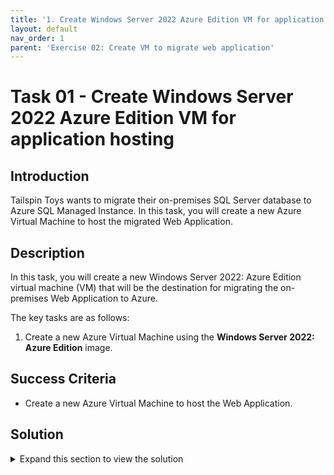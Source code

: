 ```yaml
---
title: '1. Create Windows Server 2022 Azure Edition VM for application hosting'
layout: default
nav_order: 1
parent: 'Exercise 02: Create VM to migrate web application'
---
```


# Task 01 - Create Windows Server 2022 Azure Edition VM for application hosting

## Introduction

Tailspin Toys wants to migrate their on-premises SQL Server database to Azure SQL Managed Instance. In this task, you will create a new Azure Virtual Machine to host the migrated Web Application.

## Description

In this task, you will create a new Windows Server 2022: Azure Edition virtual machine (VM) that will be the destination for migrating the on-premises Web Application to Azure.

The key tasks are as follows:
1. Create a new Azure Virtual Machine using the **Windows Server 2022: Azure Edition** image.

## Success Criteria

* Create a new Azure Virtual Machine to host the Web Application.

## Solution

<details markdown="block">
<summary>Expand this section to view the solution</summary>

1. Sign in to the [Azure Portal](https://portal.azure.com). Ensure that you're using a subscription associated with the same resources you created during the Before the hands-on lab set up.

2. On the **Home** page within the Azure Portal, towards the top, select **Create a resource**.

    ![The Home page of the Azure Portal is shown with the 'Create a resource' link highlighted.](../../Hands-on%20lab/images/azure-portal-home-create-resource-link.png "Create a resource on Azure Portal Home page")

3. Within the **Search services and marketplace** field, type **Windows Server** and press Enter to search the marketplace, then select **Windows Server**.

    {: .note }
    > Ensure that you select the resource published by `Microsoft`.

    ![Windows Server is highlighted within the Azure Marketplace search results.](../../Hands-on%20lab/images/azure-marketplace-windows-server.png "Windows Server is highlighted")

4. Choose **Windows Server 2022 Datacenter: Azure Edition**, then select **Create**.

5. On the **Create a virtual machine** pane, set the following values to configure the new virtual machine:

    - **Resource group**: Select the resource group that you created for this lab. Such as `tailspin-rg`.
    - **Virtual machine name**: Give the VM a unique name, such as `tailspin-webapp-vm`.
    - **Region**: Select **North Central US**
    - **Image**: Verify the image is set to **Windows Server 2022 Datacenter: Azure Edition - x64 Gen 2**.

    ![The Create a virtual machine pane is shown with values entered and filed highlighted.](../../Hands-on%20lab/images/create-virtual-machine-windows-server-image-set.png "Create a virtual machine with field set")

6. Set the **Size** field by selecting the **Standard_D4s_v5** virtual machine size.

    ![The Virtual Machine Size field is shown with the desired size selected.](../../Hands-on%20lab/images/create-virtual-machine-size-set.png "VM size is set")

7. Set a **Username** and **Password** for the **Administrator account** for the VM.

    {: .important }
    > Be sure to save the Username and Password for the VM, so it can be used later. A recommendation for easy to remember data:
    >
    > - Username: `demouser`
    > - Password `demo!pass123`

    ![The Virtual Machine Administrator account field is shown with the values set.](../../Hands-on%20lab/images/create-virtual-machine-account-set.png "Administrator account is set")

8. Select **Next** until you are navigated to the **Networking** tab of the **Create a virtual machine** page.

    ![The Networking tab of the Create a virtual machine pane is selected.](../../Hands-on%20lab/images/create-virtual-machine-networking-tab-selected.png "Networking tab is selected")

9. Provision the VM in the Spoke VNet in Azure by selecting the following values under the **Network interface** section:

    - **Virtual network**: Select the Spoke VNet created for this lab. Its name will be similar to `tailspin-spoke-vnet`.
    - **Subnet**: `default`
    - **Public IP**: `None`

    ![The Networking tab has the Network interface values selected for the Virtual network, Subnet, and Public IP to connect to the VM.](../../Hands-on%20lab/images/create-virtual-machine-networking-values-set.png "Virtual Network, Subnet, and Public IP values are set")

10. Set the following values to ensure that HTTPS traffic will be allowed to connect to the VM:

    - **NIC network security group**: `Basic`
    - **Public inbound ports**: `Allow selected ports`
    - **Select inbound ports**: `HTTPS (443)`

    ![The Public inbound ports field is set to Allow selected ports and the Select inbound ports has HTTPS 443 selected.](../../Hands-on%20lab/images/create-virtual-network-https-traffic-allowed.png "Networking inbound ports set to allow HTTPS traffic")

11. Select **Review + create** to review the virtual machine settings.

    ![The Review + create button for the Create a virtual machine pane is shown and highlighted.](../../Hands-on%20lab/images/create-virtual-network-review-create-button.png "Review + create button")

12. Select **Create** to begin provisioning the virtual machine once the **Validation passed** message is shown.

    ![The Validation passed message is shown and the Create button is highlighted.](../../Hands-on%20lab/images/create-virtual-machine-create-button.png "Validation passed and Create button")

</details>
